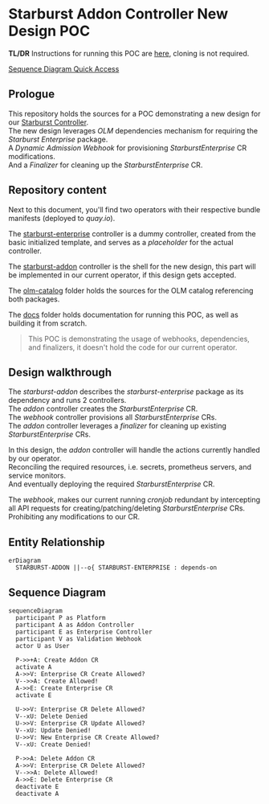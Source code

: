# Starburst Addon Controller New Design POC

**TL/DR** Instructions for running this POC are [here](/docs/run-poc.md), cloning is not required.

[Sequence Diagram Quick Access](#sequence-diagram)

## Prologue

This repository holds the sources for a POC demonstrating a new design for our [Starburst Controller](https://github.com/RHEcosystemAppEng/starburstaddon-operator).<br/>
The new design leverages *OLM* dependencies mechanism for requiring the *Starburst Enterprise* package.<br/>
A *Dynamic Admission Webhook* for provisioning *StarburstEnterprise* CR modifications.<br/>
And a *Finalizer* for cleaning up the *StarburstEnterprise* CR.

## Repository content

Next to this document, you'll find two operators with their respective bundle manifests (deployed to *quay.io*).

The [starburst-enterprise](/starburst-enterprise) controller is a dummy controller, created from the basic initialized template, and serves as a *placeholder* for the actual controller.

The [starburst-addon](/starburst-addon) controller is the shell for the new design, this part will be implemented in our current operator, if this design gets accepted.

The [olm-catalog](/olm-catalog) folder holds the sources for the OLM catalog referencing both packages.

The [docs](/docs) folder holds documentation for running this POC, as well as building it from scratch.

> This POC is demonstrating the usage of webhooks, dependencies, and finalizers, it doesn't hold the code for our current operator.

## Design walkthrough

The *starburst-addon* describes the *starburst-enterprise* package as its dependency and runs 2 controllers.<br/>
The *addon* controller creates the *StarburstEnterprise* CR.<br/>
The *webhook* controller provisions all *StarburstEnterprise* CRs.<br/>
The *addon* controller leverages a *finalizer* for cleaning up existing *StarburstEnterprise* CRs.

In this design, the *addon* controller will handle the actions currently handled by our operator.<br/>
Reconciling the required resources, i.e. secrets, prometheus servers, and service monitors.<br/>
And eventually deploying the required *StarburstEnterprise* CR.

The *webhook*, makes our current running *cronjob* redundant by intercepting all API requests for creating/patching/deleting *StarburstEnterprise* CRs.<br/>
Prohibiting any modifications to our CR.

## Entity Relationship

```mermaid
erDiagram
  STARBURST-ADDON ||--o{ STARBURST-ENTERPRISE : depends-on
```

## Sequence Diagram

```mermaid
sequenceDiagram
  participant P as Platform
  participant A as Addon Controller
  participant E as Enterprise Controller
  participant V as Validation Webhook
  actor U as User

  P->>+A: Create Addon CR
  activate A
  A->>V: Enterprise CR Create Allowed?
  V-->>A: Create Allowed!
  A->>E: Create Enterprise CR
  activate E

  U->>V: Enterprise CR Delete Allowed?
  V--xU: Delete Denied
  U->>V: Enterprise CR Update Allowed?
  V--xU: Update Denied!
  U->>V: New Enterprise CR Create Allowed?
  V--xU: Create Denied!

  P->>A: Delete Addon CR
  A->>V: Enterprise CR Delete Allowed?
  V-->>A: Delete Allowed!
  A->>E: Delete Enterprise CR
  deactivate E
  deactivate A
```
